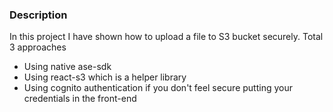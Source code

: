 ### Description

In this project I have shown how to upload a file to S3 bucket securely. Total 3 approaches

* Using native ase-sdk
* Using react-s3 which is a helper library
* Using cognito authentication if you don't feel secure putting your credentials in the front-end